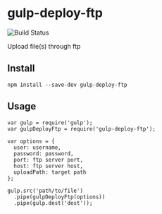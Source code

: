 # gulp-deploy-ftp

![Build Status](https://travis-ci.org/fatelei/gulp-deploy-ftp.svg?branch=master)

Upload file(s) through ftp

## Install
```
npm install --save-dev gulp-deploy-ftp
```

## Usage
```
var gulp = require('gulp');
var gulpDeployFtp = require('gulp-deploy-ftp');

var options = {
  user: username,
  password: password,
  port: ftp server port,
  host: ftp server host,
  uploadPath: target path
};

gulp.src('path/to/file')
  .pipe(gulpDeployFtp(options))
  .pipe(gulp.dest('dest'));
```
